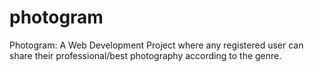 # photogram
Photogram: A Web Development Project where any registered user can share their professional/best photography according to the genre. 

